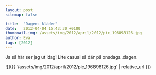 ```yaml
---
layout: post
sitemap: false

title:  "Dagens kläder"
date:   2012-04-04 15:43:30 +0100
thumbnail-img: /assets/img/2012/april/2012/pic_196898126.jpg
author: Eva
tags: [2012]
---
```


Ja så här ser jag ut idag! Lite casual så där på onsdags..dagen.

![]({{ '/assets/img/2012/april/2012/pic_196898126.jpg'  | relative_url }})

